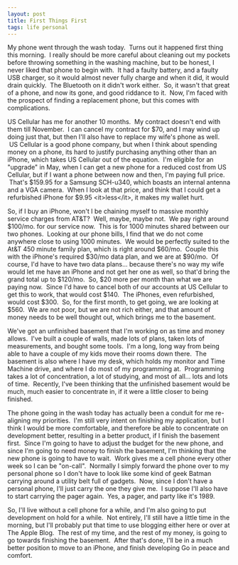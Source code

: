 ```yaml
--- 
layout: post
title: First Things First
tags: life personal
---
```


My phone went through the wash today.  Turns out it happened first thing this morning.  I really should be more careful about cleaning out my pockets before throwing something in the washing machine, but to be honest, I never liked that phone to begin with.  It had a faulty battery, and a faulty USB charger, so it would almost never fully charge and when it did, it would drain quickly.  The Bluetooth on it didn't work either.  So, it wasn't that great of a phone, and now its gone, and good riddance to it.  Now, I'm faced with the prospect of finding a replacement phone, but this comes with complications.

US Cellular has me for another 10 months.  My contract doesn't end with them till November.  I can cancel my contract for $70, and I may wind up doing just that, but then I'll also have to replace my wife's phone as well.  US Cellular is a good phone company, but when I think about spending money on a phone, its hard to justify purchasing anything other than an iPhone, which takes US Cellular out of the equation.  I'm eligible for an "upgrade" in May, when I can get a new phone for a reduced cost from US Cellular, but if I want a phone between now and then, I'm paying full price.  That's $159.95 for a Samsung SCH-u340, which boasts an internal antenna and a VGA camera.  When I look at that price, and think that I could get a refurbished iPhone for $9.95 &lt;it&gt;less&lt;/it&gt;, it makes my wallet hurt.  

So, if I buy an iPhone, won't I be chaining myself to massive monthly service charges from AT&amp;T?  Well, maybe, maybe not.  We pay right around $100/mo. for our service now.  This is for 1000 minutes shared between our two phones.  Looking at our phone bills, I find that we do not come anywhere close to using 1000 minutes.  We would be perfectly suited to the At&amp;T 450 minute family plan, which is right around $60/mo.  Couple this with the iPhone's required $30/mo data plan, and we are at $90/mo.  Of course, I'd have to have two data plans... because there's no way my wife would let me have an iPhone and not get her one as well, so that'd bring the grand total up to $120/mo.  So, $20 more per month than what we are paying now.  Since I'd have to cancel both of our accounts at US Cellular to get this to work, that would cost $140.  The iPhones, even refurbished, would cost $300.  So, for the first month, to get going, we are looking at $560.  We are not poor, but we are not rich either, and that amount of money needs to be well thought out, which brings me to the basement.

We've got an unfinished basement that I'm working on as time and money allows.  I've built a couple of walls, made lots of plans, taken lots of measurements, and bought some tools.  I'm a long, long way from being able to have a couple of my kids move their rooms down there.  The basement is also where I have my desk, which holds my monitor and Time Machine drive, and where I do most of my programming at.  Programming takes a lot of concentration, a lot of studying, and most of all... lots and lots of time.  Recently, I've been thinking that the unfinished basement would be much, much easier to concentrate in, if it were a little closer to being finished.  

The phone going in the wash today has actually been a conduit for me re-aligning my priorities.  I'm still very intent on finishing my application, but I think I would be more comfortable, and therefore be able to concentrate on development better, resulting in a better product, if I finish the basement first.  Since I'm going to have to adjust the budget for the new phone, and since I'm going to need money to finish the basement, I'm thinking that the new phone is going to have to wait.  Work gives me a cell phone every other week so I can be "on-call".  Normally I simply forward the phone over to my personal phone so I don't have to look like some kind of geek Batman carrying around a utility belt full of gadgets.  Now, since I don't have a personal phone, I'll just carry the one they give me.  I suppose I'll also have to start carrying the pager again.  Yes, a pager, and party like it's 1989.  

So, I'll live without a cell phone for a while, and I'm also going to put development on hold for a while.  Not entirely, I'll still have a little time in the morning, but I'll probably put that time to use blogging either here or over at The Apple Blog.  The rest of my time, and the rest of my money, is going to go towards finishing the basement.  After that's done, I'll be in a much better position to move to an iPhone, and finish developing Go in peace and comfort.
